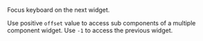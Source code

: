 Focus keyboard on the next widget.

Use positive `offset` value to access sub components of a multiple component widget. Use `-1` to access the previous widget.